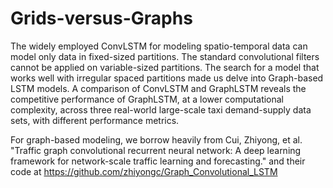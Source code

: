 # Grids-versus-Graphs

The widely employed ConvLSTM for modeling spatio-temporal data 
can model only data in fixed-sized partitions. The standard convolutional filters
cannot be applied on variable-sized partitions. The search for a model that works well with 
irregular spaced partitions made us delve into Graph-based LSTM models.
A comparison of ConvLSTM and GraphLSTM reveals the competitive performance of GraphLSTM, 
at a lower computational complexity, across three real-world large-scale taxi demand-supply data sets,
with different performance metrics.

For graph-based modeling, we borrow heavily from Cui, Zhiyong, et al. "Traffic graph convolutional recurrent neural network: 
A deep learning framework for network-scale traffic learning and forecasting." and their code at https://github.com/zhiyongc/Graph_Convolutional_LSTM 
